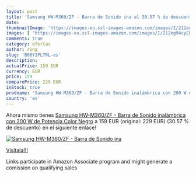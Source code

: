 ```yaml
---
layout: post
title: 'Samsung HW-M360/ZF - Barra de Sonido ina al 30.57 % de descuento'
date: 
thumbnailImage: 'https://images-eu.ssl-images-amazon.com/images/I/212eg94cyEL._SL200_.jpg'
images: [ 'https://images-eu.ssl-images-amazon.com/images/I/212eg94cyEL._SL200_.jpg' ]
comments: true
category: ofertas
author: ring
slug: 'B06Y1PL7RL-es'
description:
actualPrice: 159 EUR
currency: EUR
price: 159
comparePrice: 229 EUR
inStock: true
prodname: 'Samsung HW-M360/ZF - Barra de Sonido inalámbrica con 200 W de Potencia  Color Negro'
country: 'es'
---
```


Ahora mismo tienes [Samsung HW-M360/ZF - Barra de Sonido inalámbrica con 200 W de Potencia  Color Negro](https://www.amazon.es/dp/B06Y1PL7RL/?tag=tolees-21) a 159 EUR (original: 229 EUR) (30.57 %  de descuento) en el siguiente enlace!

[![Samsung HW-M360/ZF - Barra de Sonido ina](https://images-eu.ssl-images-amazon.com/images/I/212eg94cyEL._SL200_.jpg)](https://www.amazon.es/dp/B06Y1PL7RL/?tag=tolees-21)

[Visítala!!!](https://www.amazon.es/dp/B06Y1PL7RL/?tag=tolees-21)

Links participate in Amazon Associate program and might generate a comission on qualifying sales
